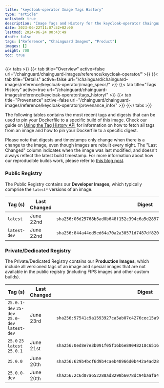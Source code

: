 ```yaml
---
title: "keycloak-operator Image Tags History"
type: "article"
unlisted: true
description: "Image Tags and History for the keycloak-operator Chainguard Image"
date: 2023-06-22T11:07:52+02:00
lastmod: 2024-06-24 00:43:49
draft: false
tags: ["Reference", "Chainguard Images", "Product"]
images: []
weight: 700
toc: true
---
```


{{< tabs >}}
{{< tab title="Overview" active=false url="/chainguard/chainguard-images/reference/keycloak-operator/" >}}
{{< tab title="Details" active=false url="/chainguard/chainguard-images/reference/keycloak-operator/image_specs/" >}}
{{< tab title="Tags History" active=true url="/chainguard/chainguard-images/reference/keycloak-operator/tags_history/" >}}
{{< tab title="Provenance" active=false url="/chainguard/chainguard-images/reference/keycloak-operator/provenance_info/" >}}
{{</ tabs >}}

The following tables contains the most recent tags and digests that can be used to pin your Dockerfile to a specific build of this image. Check our guide on [Using the Tag History API](/chainguard/chainguard-images/using-the-tag-history-api/) for information on how to fetch all tags from an image and how to pin your Dockerfile to a specific digest.

Please note that digests and timestamps only change when there is a change to the image, even though images are rebuilt every night. The "Last Changed" column indicates when the image was last modified, and doesn't always reflect the latest build timestamp. For more information about how our reproducible builds work, please refer to [this blog post](https://www.chainguard.dev/unchained/reproducing-chainguards-reproducible-image-builds).

### Public Registry
The Public Registry contains our **Developer Images**, which typically comprise the `latest*` versions of an image.

| Tag (s)       | Last Changed | Digest                                                                    |
|---------------|--------------|---------------------------------------------------------------------------|
|  `latest`     | June 22nd    | `sha256:06d25768b6ad0b648f152c394c6a5d2897c7218af74d96ea61a4c22b964c7a68` |
|  `latest-dev` | June 22nd    | `sha256:844a44ed9ed64a70a2a30571d7487df820a0e5e4c402e4aa7f14e267571de13a` |


### Private/Dedicated Registry
The Private/Dedicated Registry contains our **Production Images**, which include all versioned tags of an image and special images that are not available in the public registry (including FIPS images and other custom builds).

| Tag (s)                                        | Last Changed | Digest                                                                    |
|------------------------------------------------|--------------|---------------------------------------------------------------------------|
|  `25.0.1-dev` `25-dev` `25.0-dev` `latest-dev` | June 23rd    | `sha256:97541c9a1593927ca5ab07c4276cec15a9980d595fd31baf32353c30db6e6b02` |
|  `25.0` `25` `latest` `25.0.1`                 | June 21st    | `sha256:0ed8e7e3b091f05f16b6e89048218c65166f0c64c6ccd9c12e39d9a2ee9fe713` |
|  `25.0.0`                                      | June 20th    | `sha256:629b4bcf6d9b4caeb48966d0b442a4ad28b573944df9df0adbe11de163f765a5` |
|  `25.0.0-dev`                                  | June 20th    | `sha256:2c6d07a652288ad8290b6078dc94baafa4db95a7286380dc263a8de6224502c1` |

